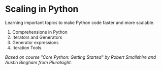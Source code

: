 # Scaling in Python

Learning important topics to make Python code faster and more scalable.

1. Comprehensions in Python
2. Iterators and Generators
3. Generator expressions
4. Iteration Tools

*Based on course "Core Python: Getting Started" by Robert Smallshire 
and Austin Bingham from Pluralsight.*